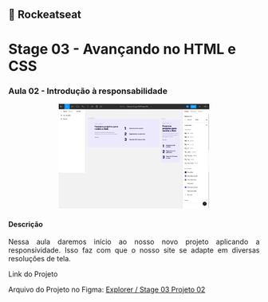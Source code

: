 ## 🚀 Rockeatseat 
<h1>Stage 03 - Avançando no HTML e CSS</h1>

<h3>Aula 02 - Introdução à responsabilidade</h3>
<p align="center">
  <img alt="Stage 03 / Projeto 02" src="assets/figma-project-02.png" width="60%">
</p>

<h4>Descrição</h4>

<p align="justify">Nessa aula daremos início ao nosso novo projeto aplicando a responsividade. Isso faz com que o nosso site se adapte em diversas resoluções de tela. </p>

<p>Link do Projeto</p>

Arquivo do Projeto no Figma: <a href="https://www.figma.com/file/9QilhSGTYmmSOkVfISesIz/Explorer-Stage-03-Projeto-02-(Copy)?node-id=203-412&t=7QhBqSksZa4TflzR-0">Explorer / Stage 03 Projeto 02</a>
